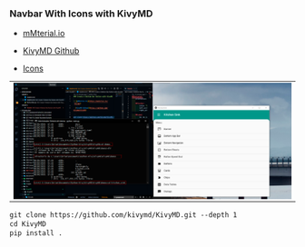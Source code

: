 ### Navbar With Icons with KivyMD

 - [mMterial.io](https://material.io/design)

- [KivyMD Github](https://github.com/kivymd/KivyMD)

- [Icons](https://zavoloklom.github.io/material-design-iconic-font/index.html)

<table align="center">
  <tr>
    <td align="center" style="padding=0;width=50%;">
      <img align="center" style="padding=0;" src="../images/kivymd.png" />
    </td>
  </tr>
</table>

```
git clone https://github.com/kivymd/KivyMD.git --depth 1
cd KivyMD
pip install .
```
